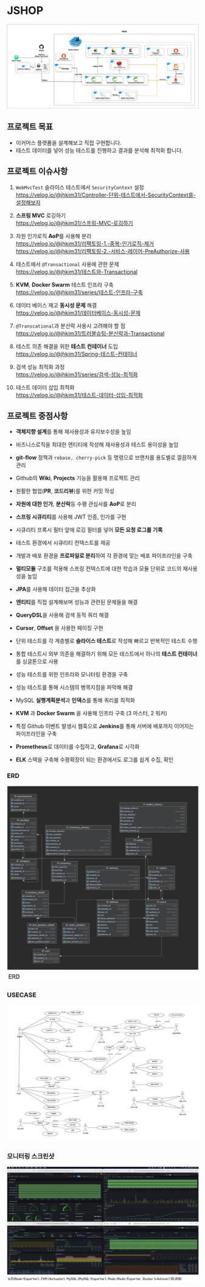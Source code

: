 # JSHOP

![architecture](/images/architecture.png)

## 프로젝트 목표
* 이커머스 플랫폼을 설계해보고 직접 구현합니다.
* 테스트 데이터를 넣어 성능 테스트를 진행하고 결과를 분석해 최적화 합니다.

## 프로젝트 이슈사항
1. `WebMvcTest` 슬라이스 테스트에서 `SecurityContext` 설정     
   https://velog.io/@jhkim31/Controller-단위-테스트에서-SecurityContext를-설정해보자


2. **스프링 MVC** 로깅하기   
   https://velog.io/@jhkim31/스프링-MVC-로깅하기


3. 자원 인가로직 **AoP**를 사용해 분리    
   https://velog.io/@jhkim31/리팩토링-1.-중복-인가로직-제거    
   https://velog.io/@jhkim31/리팩토링-2.-서비스-레이어-PreAuthorize-사용


4. 테스트에서 `@Transactional` 사용에 관한 문제    
   https://velog.io/@jhkim31/테스트와-Transactional


5. **KVM**, **Docker Swarm** 테스트 인프라 구축    
   https://velog.io/@jhkim31/series/테스트-인프라-구축


6. 데이터 베이스 재고 **동시성 문제** 해결   
   https://velog.io/@jhkim31/데이터베이스-동시성-문제


7. `@Transcational`과 분산락 사용시 고려해야 할 점    
   https://velog.io/@jhkim31/트러블슈팅-분산락과-Transactional


8. 테스트 의존 해결을 위한 **테스트 컨테이너** 도입   
   https://velog.io/@jhkim31/Spring-테스트-컨테이너


9. 검색 성능 최적화 과정   
   https://velog.io/@jhkim31/series/검색-성능-최적화


10. 테스트 데이터 삽입 최적화  
    https://velog.io/@jhkim31/테스트-데이터-삽입-최적화

## 프로젝트 중점사항
* **객체지향 설계**를 통해 재사용성과 유지보수성을 높임
* 비즈니스로직을 최대한 엔티티에 작성해 재사용성과 테스트 용이성을 높임


* **git-flow** 정책과 `rebase, cherry-pick` 등 명령으로 브랜치를 용도별로 깔끔하게 관리
* Github의 **Wiki**, **Projects** 기능을 활용해 프로젝트 관리
* 원활한 협업(**PR**, **코드리뷰**)를 위한 커밋 작성


* **자원에 대한 인가**, **분산락**등 수평 관심사를 **AoP**로 분리
* **스프링 시큐리티**를 사용해 JWT 인증, 인가를 구현
* 시큐리티 프록시 필터 앞에 로깅 필터를 넣어 **모든 요청 로그를 기록**
* 테스트 환경에서 시큐리티 컨텍스트를 제공
* 개발과 배포 환경을 **프로파일로 분리**하여 각 환경에 맞는 배포 파이프라인을 구축
* **멀티모듈** 구조를 적용해 스프링 컨텍스트에 대한 학습과 모듈 단위로 코드의 재사용성을 높임


* **JPA**를 사용해 데이터 접근을 추상화
* **엔티티**를 직접 설계해보며 성능과 관련된 문제들을 해결
* **QueryDSL**을 사용해 검색 동적 쿼리 해결
* **Cursor**, **Offset** 을 사용한 페이징 구현


* 단위 테스트를 각 계층별로 **슬라이스 테스트**로 작성해 빠르고 반복적인 테스트 수행
* 통합 테스트시 외부 의존을 해결하기 위해 모든 테스트에서 하나의 **테스트 컨테이너**를 싱글톤으로 사용
* 성능 테스트를 위한 인프라와 모니터링 환경을 구축
* 성능 테스트를 통해 시스템의 병목지점을 파악해 해결
* MySQL **실행계획분석**과 **인덱스**를 통해 쿼리를 최적화


* **KVM** 과 **Docker Swarm** 을 사용해 인프라 구축 (3 마스터, 2 워커)
* 특정 Github 이벤트 발생시 웹훅으로 **Jenkins**를 통해 서버에 배포까지 이어지는 파이프라인을 구축
* **Prometheus**로 데이터를 수집하고, **Grafana**로 시각화
* **ELK** 스택을 구축해 수평확장이 되는 환경에서도 로그를 쉽게 수집, 확인


### ERD

![img.png](images/erd.png)

### USECASE
![usecase.png](/images/usecase.png)
### 모니터링 스크린샷

![monitoring.png](images/monitoring.png)